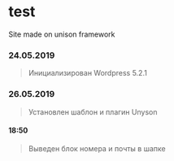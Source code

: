 # test
Site made on unison framework

### 24.05.2019
>Инициализирован Wordpress 5.2.1

### 26.05.2019
>Установлен шаблон и плагин Unyson
#### 18:50
>Выведен блок номера и почты в шапке